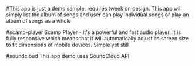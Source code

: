 #This app is just a demo sample, requires tweek on design. This app will simply list the album of songs and user can play individual songs or play an album of songs as a whole

#scamp-player
Scamp Player - it's a powerful and fast audio player. It is fully responsive which means that it will automatically adjust its screen size to fit dimensions of mobile devices. Simple yet still 

#soundcloud
This app demo uses SoundCloud API 

